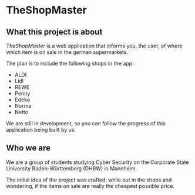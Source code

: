 # TheShopMaster

## What this project is about

$TheShopMaster$ is a web application that informs you, the user, of where which item is on sale in the german supermarkets.

The plan is to include the following shops in the app:
- ALDI
- Lidl
- REWE
- Penny
- Edeka
- Norma
- Netto

We are still in development, so you can follow the progress of this application being built by us. 

## Who we are

We are a group of students studying Cyber Security on the Corporate State University Baden-Württemberg (DHBW) in Mannheim. 

The initial idea of the project was crafted, while out in the shops and wondering, if the items on sale are really the cheapest possible price.